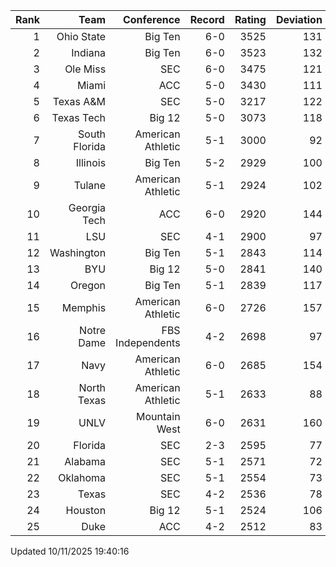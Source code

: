 | Rank  | Team                 | Conference           | Record   | Rating | Deviation |
| ---:  | ---:                 | ---:                 | ---:     | ---:   | ---:      |
| 1     | Ohio State           | Big Ten              | 6-0      | 3525   | 131       |
| 2     | Indiana              | Big Ten              | 6-0      | 3523   | 132       |
| 3     | Ole Miss             | SEC                  | 6-0      | 3475   | 121       |
| 4     | Miami                | ACC                  | 5-0      | 3430   | 111       |
| 5     | Texas A&M            | SEC                  | 5-0      | 3217   | 122       |
| 6     | Texas Tech           | Big 12               | 5-0      | 3073   | 118       |
| 7     | South Florida        | American Athletic    | 5-1      | 3000   | 92        |
| 8     | Illinois             | Big Ten              | 5-2      | 2929   | 100       |
| 9     | Tulane               | American Athletic    | 5-1      | 2924   | 102       |
| 10    | Georgia Tech         | ACC                  | 6-0      | 2920   | 144       |
| 11    | LSU                  | SEC                  | 4-1      | 2900   | 97        |
| 12    | Washington           | Big Ten              | 5-1      | 2843   | 114       |
| 13    | BYU                  | Big 12               | 5-0      | 2841   | 140       |
| 14    | Oregon               | Big Ten              | 5-1      | 2839   | 117       |
| 15    | Memphis              | American Athletic    | 6-0      | 2726   | 157       |
| 16    | Notre Dame           | FBS Independents     | 4-2      | 2698   | 97        |
| 17    | Navy                 | American Athletic    | 6-0      | 2685   | 154       |
| 18    | North Texas          | American Athletic    | 5-1      | 2633   | 88        |
| 19    | UNLV                 | Mountain West        | 6-0      | 2631   | 160       |
| 20    | Florida              | SEC                  | 2-3      | 2595   | 77        |
| 21    | Alabama              | SEC                  | 5-1      | 2571   | 72        |
| 22    | Oklahoma             | SEC                  | 5-1      | 2554   | 73        |
| 23    | Texas                | SEC                  | 4-2      | 2536   | 78        |
| 24    | Houston              | Big 12               | 5-1      | 2524   | 106       |
| 25    | Duke                 | ACC                  | 4-2      | 2512   | 83        |

Updated 10/11/2025 19:40:16
